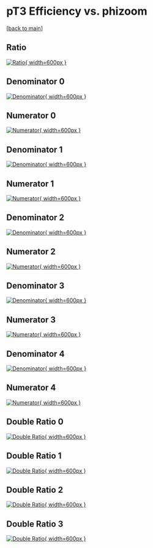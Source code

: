 # pT3 Efficiency vs. phizoom

[[back to main](./)]



## Ratio

[![Ratio](../mtv/var/pT3_vtr_0_-1_eff_phizoom.png){ width=600px }](../mtv/var/pT3_vtr_0_-1_eff_phizoom.pdf)

## Denominator 0

[![Denominator](../mtv/den/pT3_vtr_0_-1_eff_phizoom_den0.png){ width=600px }](../mtv/den/pT3_vtr_0_-1_eff_phizoom_den0.pdf)

## Numerator 0

[![Numerator](../mtv/num/pT3_vtr_0_-1_eff_phizoom_num0.png){ width=600px }](../mtv/num/pT3_vtr_0_-1_eff_phizoom_num0.pdf)

## Denominator 1

[![Denominator](../mtv/den/pT3_vtr_0_-1_eff_phizoom_den1.png){ width=600px }](../mtv/den/pT3_vtr_0_-1_eff_phizoom_den1.pdf)

## Numerator 1

[![Numerator](../mtv/num/pT3_vtr_0_-1_eff_phizoom_num1.png){ width=600px }](../mtv/num/pT3_vtr_0_-1_eff_phizoom_num1.pdf)

## Denominator 2

[![Denominator](../mtv/den/pT3_vtr_0_-1_eff_phizoom_den2.png){ width=600px }](../mtv/den/pT3_vtr_0_-1_eff_phizoom_den2.pdf)

## Numerator 2

[![Numerator](../mtv/num/pT3_vtr_0_-1_eff_phizoom_num2.png){ width=600px }](../mtv/num/pT3_vtr_0_-1_eff_phizoom_num2.pdf)

## Denominator 3

[![Denominator](../mtv/den/pT3_vtr_0_-1_eff_phizoom_den3.png){ width=600px }](../mtv/den/pT3_vtr_0_-1_eff_phizoom_den3.pdf)

## Numerator 3

[![Numerator](../mtv/num/pT3_vtr_0_-1_eff_phizoom_num3.png){ width=600px }](../mtv/num/pT3_vtr_0_-1_eff_phizoom_num3.pdf)

## Denominator 4

[![Denominator](../mtv/den/pT3_vtr_0_-1_eff_phizoom_den4.png){ width=600px }](../mtv/den/pT3_vtr_0_-1_eff_phizoom_den4.pdf)

## Numerator 4

[![Numerator](../mtv/num/pT3_vtr_0_-1_eff_phizoom_num4.png){ width=600px }](../mtv/num/pT3_vtr_0_-1_eff_phizoom_num4.pdf)

## Double Ratio 0

[![Double Ratio](../mtv/ratio/pT3_vtr_0_-1_eff_phizoom_ratio0.png){ width=600px }](../mtv/ratio/pT3_vtr_0_-1_eff_phizoom_ratio0.pdf)

## Double Ratio 1

[![Double Ratio](../mtv/ratio/pT3_vtr_0_-1_eff_phizoom_ratio1.png){ width=600px }](../mtv/ratio/pT3_vtr_0_-1_eff_phizoom_ratio1.pdf)

## Double Ratio 2

[![Double Ratio](../mtv/ratio/pT3_vtr_0_-1_eff_phizoom_ratio2.png){ width=600px }](../mtv/ratio/pT3_vtr_0_-1_eff_phizoom_ratio2.pdf)

## Double Ratio 3

[![Double Ratio](../mtv/ratio/pT3_vtr_0_-1_eff_phizoom_ratio3.png){ width=600px }](../mtv/ratio/pT3_vtr_0_-1_eff_phizoom_ratio3.pdf)

